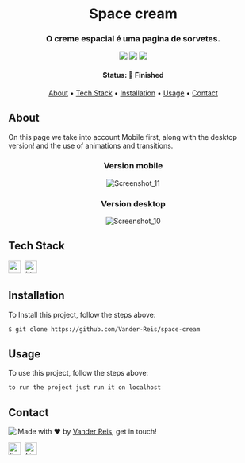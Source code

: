 <h1 align="center">
	Space cream
</h1>

<h3 align="center">
	O creme espacial é uma pagina de sorvetes.
</h3>

<p align="center">
	<img src="https://img.shields.io/badge/PRs-welcome-brightgreen.svg?style=flat-square"/>
	<img src="https://img.shields.io/github/last-commit/Vander-Reis/space-cream?color=green"/>
	<img src="https://img.shields.io/github/languages/count/Vander-Reis/space-cream?color=green"/>
</p>

<h4 align="center">
	Status: 🚀 Finished
</h4>

<p align="center">
	<a href="#about">About</a> •
	<a href="#tech-stack">Tech Stack</a> •
	<a href="#installation">Installation</a> •
	<a href="#usage">Usage</a> • 
	<a href="#contact">Contact</a> 
</p>

## About
On this page we take into account Mobile first, along with the desktop version!
and the use of animations and transitions.

<div align="center">

### Version mobile

![Screenshot_11](https://user-images.githubusercontent.com/77352309/174395002-a8541ca3-06ed-4864-a740-889f9a2a8311.png)


### Version desktop

![Screenshot_10](https://user-images.githubusercontent.com/77352309/174394989-0659b39e-99c2-48d0-ad14-43f18a555c35.png)

</div>	
	
## Tech Stack
<img src="https://img.shields.io/badge/Css3-05122A?style=flat&logo=css3" alt="css3 Badge" height="25">&nbsp;
<img src="https://img.shields.io/badge/Html5-05122A?style=flat&logo=html5" alt="html5 Badge" height="25">&nbsp;

## Installation
To Install this project, follow the steps above:
```bash
$ git clone https://github.com/Vander-Reis/space-cream
```

## Usage
To use this project, follow the steps above:
```bash
to run the project just run it on localhost
```

## Contact
<img align="left" src="https://avatars.githubusercontent.com/Vander-Reis?size=100">

Made with ❤️ by [Vander Reis](https://github.com/Vander-Reis), get in touch!

<a href="mailto:vanderreis2017@outlook.com" target="_blank"><img src="https://img.shields.io/badge/Email-D14836?style=flat&logo=gmail&logoColor=white" alt="Email Badge" height="25"></a>&nbsp;
<a href="https://www.linkedin.com/in/vander-reis-044163201/" target="_blank"><img src="https://img.shields.io/badge/Linkedin-0077B5?style=flat&logo=linkedin&logoColor=white" alt="LinkedIn Badge" height="25"></a>&nbsp;

<br clear="left"/>
